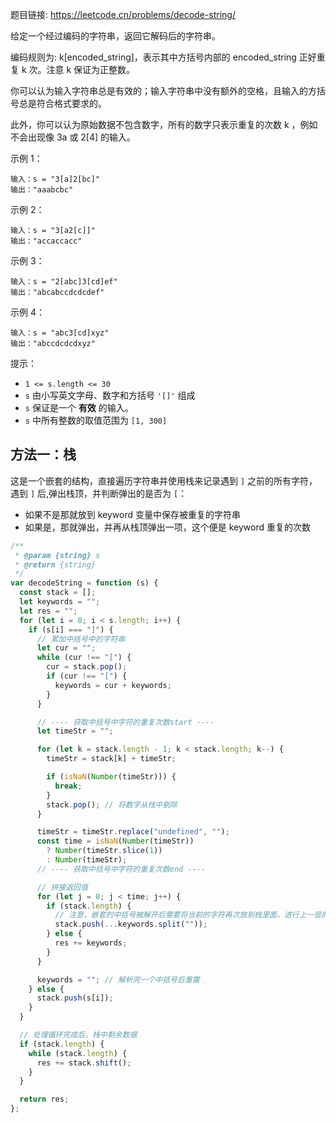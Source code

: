 题目链接: https://leetcode.cn/problems/decode-string/

给定一个经过编码的字符串，返回它解码后的字符串。

编码规则为: k[encoded_string]，表示其中方括号内部的 encoded_string 正好重复 k 次。注意 k 保证为正整数。

你可以认为输入字符串总是有效的；输入字符串中没有额外的空格，且输入的方括号总是符合格式要求的。

此外，你可以认为原始数据不包含数字，所有的数字只表示重复的次数 k ，例如不会出现像 3a 或 2[4] 的输入。

示例 1：

```
输入：s = "3[a]2[bc]"
输出："aaabcbc"
```

示例 2：

```
输入：s = "3[a2[c]]"
输出："accaccacc"
```

示例 3：

```
输入：s = "2[abc]3[cd]ef"
输出："abcabccdcdcdef"
```

示例 4：

```
输入：s = "abc3[cd]xyz"
输出："abccdcdcdxyz"
```

提示：

- `1 <= s.length <= 30`
- `s` 由小写英文字母、数字和方括号 `'[]'` 组成
- `s` 保证是一个 **有效** 的输入。
- `s` 中所有整数的取值范围为 `[1, 300] `

## 方法一：栈

这是一个嵌套的结构，直接遍历字符串并使用栈来记录遇到 `]` 之前的所有字符，遇到 `]` 后,弹出栈顶，并判断弹出的是否为 `[`：

- 如果不是那就放到 keyword 变量中保存被重复的字符串
- 如果是，那就弹出，并再从栈顶弹出一项，这个便是 keyword 重复的次数

```javascript
/**
 * @param {string} s
 * @return {string}
 */
var decodeString = function (s) {
  const stack = [];
  let keywords = "";
  let res = "";
  for (let i = 0; i < s.length; i++) {
    if (s[i] === "]") {
      // 累加中括号中的字符串
      let cur = "";
      while (cur !== "[") {
        cur = stack.pop();
        if (cur !== "[") {
          keywords = cur + keywords;
        }
      }

      // ---- 获取中括号中字符的重复次数start ----
      let timeStr = "";

      for (let k = stack.length - 1; k < stack.length; k--) {
        timeStr = stack[k] + timeStr;

        if (isNaN(Number(timeStr))) {
          break;
        }
        stack.pop(); // 将数字从栈中剔除
      }

      timeStr = timeStr.replace("undefined", "");
      const time = isNaN(Number(timeStr))
        ? Number(timeStr.slice(1))
        : Number(timeStr);
      // ---- 获取中括号中字符的重复次数end ----

      // 拼接返回值
      for (let j = 0; j < time; j++) {
        if (stack.length) {
          // 注意，嵌套的中括号被解开后需要将当前的字符再次放到栈里面，进行上一层的重复
          stack.push(...keywords.split(""));
        } else {
          res += keywords;
        }
      }

      keywords = ""; // 解析完一个中括号后重置
    } else {
      stack.push(s[i]);
    }
  }

  // 处理循环完成后，栈中剩余数据
  if (stack.length) {
    while (stack.length) {
      res += stack.shift();
    }
  }

  return res;
};
```

